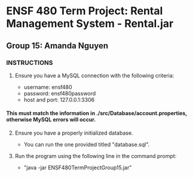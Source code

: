 # ENSF 480 Term Project: Rental Management System - Rental.jar

## Group 15: Amanda Nguyen

### INSTRUCTIONS

1. Ensure you have a MySQL connection with the following criteria:

    - username: ensf480
    - password: ensf480password
    - host and port: 127.0.0.1:3306

#### This must match the information in ./src/Database/account.properties, otherwise MySQL errors will occur.

2. Ensure you have a properly initialized database.

    - You can run the one provided titled "database.sql".

3. Run the program using the following line in the command prompt:
    - "java -jar ENSF480TermProjectGroup15.jar"
